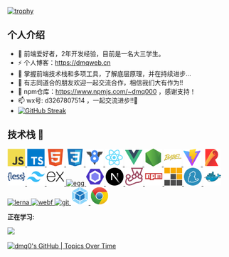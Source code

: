 
<!--
**dmq0/dmq0** is a ✨ _special_ ✨ repository because its `README.md` (this file) appears on your GitHub profile.
Here are some ideas to get you started:
- 🔭 I’m currently working on ...
- 🌱 I’m currently learning ...
- 👯 I’m looking to collaborate on ...
- 🤔 I’m looking for help with ...
- 💬 Ask me about ...
- 📫 How to reach me: ...
- 😄 Pronouns: ...
- ⚡ Fun fact: ...
-->


[![trophy](https://github-profile-trophy.vercel.app/?username=dmqweb)](https://github.com/ryo-ma/github-profile-trophy)


## 个人介绍
- 🔭 前端爱好者，2年开发经验，目前是一名大三学生。
- ⚡ 个人博客：https://dmqweb.cn
- 🌱 掌握前端技术栈和多项工具，了解底层原理，并在持续进步...
- 👯 有志同道合的朋友欢迎一起交流合作，相信我们大有作为!!
- 💬 npm仓库：https://www.npmjs.com/~dmq000 ，感谢支持！
- 📫 wx号: d3267807514 ，一起交流进步!!👀
- [![GitHub Streak](https://github-readme-streak-stats.herokuapp.com/?user=dmqweb)](https://git.io/streak-stats)
## 技术栈 👋

<p align="left"> 
<a href="https://es6.io/" target="_blank"> <img src="https://github.com/devicons/devicon/blob/master/icons/javascript/javascript-original.svg" alt="JS" width="40" height="40"/> </a><a href="https://www.typescriptlang.org/" target="_blank"> <img src="https://github.com/devicons/devicon/blob/master/icons/typescript/typescript-original.svg" alt="TS" width="40" height="40"/> </a><a href="https://www.w3.org/html/ig/zh/wiki/HTML5" target="_blank"> <img src="https://github.com/devicons/devicon/blob/master/icons/html5/html5-original.svg" alt="HTML" width="40" height="40"/> </a><a href="https://www.w3.org/Style/CSS/Overview.en.html" target="_blank"> <img src="https://github.com/devicons/devicon/blob/master/icons/css3/css3-original.svg" alt="CSS" width="40" height="40"/> </a><a href="https://v8.dev/" target="_blank"> <img src="https://github.com/devicons/devicon/blob/master/icons/v8/v8-original.svg" alt="V8" width="40" height="40"/> </a> <a href="https://react.dev/" target="_blank"> <img src="https://github.com/devicons/devicon/blob/master/icons/react/react-original.svg" alt="react" width="40" height="40"/> </a> <a href="https://vuejs.org/" target="_blank"> <img src="https://github.com/devicons/devicon/blob/master/icons/vuejs/vuejs-original.svg" alt="vue" width="40" height="40"/> </a><a href="https://nodejs.org/docs/latest/api/" target="_blank"> <img src="https://github.com/devicons/devicon/blob/master/icons/nodejs/nodejs-original.svg" alt="node" width="40" height="40"/> </a><a href="https://babeljs.io/docs/" target="_blank"> <img src="https://github.com/devicons/devicon/blob/master/icons/babel/babel-original.svg" alt="babel" width="40" height="40"/> </a><a href="https://vitejs.dev/" target="_blank"> <img src="https://github.com/devicons/devicon/blob/master/icons/vitejs/vitejs-original.svg" alt="vite" width="40" height="40"/> </a><a href="https://rollupjs.org/" target="_blank"> <img src="https://github.com/devicons/devicon/blob/master/icons/rollup/rollup-original.svg" alt="rollup" width="40" height="40"/> </a><a href="https://less.bootcss.com/" target="_blank"> <img src="https://github.com/devicons/devicon/blob/master/icons/less/less-plain-wordmark.svg" alt="less" width="40" height="40"/> </a><a href="https://tailwindcss.com/" target="_blank"> <img src="https://github.com/devicons/devicon/blob/master/icons/tailwindcss/tailwindcss-original.svg" alt="tailwind" width="40" height="40"/> </a><a href="https://expressjs.com/zh-cn/" target="_blank"> <img src="https://github.com/devicons/devicon/blob/master/icons/express/express-original.svg" alt="express" width="40" height="40"/> </a><a href="https://www.eggjs.org/" target="_blank"> <img src="https://zos.alipayobjects.com/rmsportal/JFKAMfmPehWfhBPdCjrw.svg" alt="egg" width="40" height="40"/> </a><a href="https://eslint.cn/" target="_blank"> <img src="https://github.com/devicons/devicon/blob/master/icons/eslint/eslint-original.svg" alt="eslint" width="40" height="40"/> </a><a href="https://nextjs.org/" target="_blank"> <img src="https://github.com/devicons/devicon/blob/master/icons/nextjs/nextjs-original.svg" alt="next" width="40" height="40"/> </a><a href="https://jestjs.io/" target="_blank"> <img src="https://github.com/devicons/devicon/blob/master/icons/jest/jest-plain.svg" alt="jest" width="40" height="40"/> </a><a href="https://www.npmjs.com/package/@dmqcli/moban-cli" target="_blank"> <img src="https://github.com/devicons/devicon/blob/master/icons/npm/npm-original-wordmark.svg" alt="npm" width="40" height="40"/> </a><a href="https://pnpm.io/ target="_blank"> <img src="https://github.com/devicons/devicon/blob/master/icons/pnpm/pnpm-original.svg" alt="pnpm" width="40" height="40"/> </a><a href="https://yarn.bootcss.com/index.html" target="_blank"> <img src="https://github.com/devicons/devicon/blob/master/icons/yarn/yarn-original.svg" alt="yarn" width="40" height="40"/> </a><a href="https://www.docker.com/" target="_blank"> <img src="https://github.com/devicons/devicon/blob/master/icons/docker/docker-original.svg" alt="docker" width="40" height="40"/> </a><a href="https://lerna.js.org/" target="_blank"> <img src="https://lerna.js.org/images/lerna-logo-dark.svg" alt="lerna" width="40" height="40"/> </a><a href="https://openwebf.com/" target="_blank"> <img src="https://openwebf.com/img/openwebf.png" alt="webf" width="40" height="40"/> </a><a href="https://git-scm.com/" target="_blank"> <img src="https://www.vectorlogo.zone/logos/git-scm/git-scm-icon.svg" alt="git" width="40" height="40"/> </a><a href="https://www.webpackjs.com/configuration/module/" target="_blank"> <img src="https://github.com/devicons/devicon/blob/master/icons/webpack/webpack-original.svg" alt="webpack" width="40" height="40"/> </a><a href="https://www.google.com/intl/zh-CN/chrome/" target="_blank"> <img src="https://github.com/devicons/devicon/blob/master/icons/chrome/chrome-original.svg" alt="chrome" width="40" height="40"/> </a> 
</p>


**正在学习:**

<p align="left">
  <a href="https://skillicons.dev">
    <img src="https://skillicons.dev/icons?i=k8s,nextjs,nuxtjs,docker,&perline=4" />
  </a>
</p>


[![dmq0's GitHub | Topics Over Time](https://stats.quine.sh/dmq0/topics-over-time?theme=light)](https://quine.sh?utm_source=widgets&utm_campaign=dmq0)
